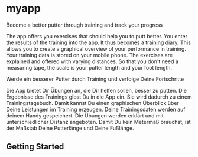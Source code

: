 # myapp

Become a better putter through training and track your progress

The app offers you exercises that should help you to putt better. You enter the results of the training into the app. It thus becomes a training diary. This allows you to create a graphical overview of your performance in training. Your training data is stored on your mobile phone.
The exercises are explained and offered with varying distances.
So that you don't need a measuring tape, the scale is your putter length and your foot length.


Werde ein besserer Putter durch Training und verfolge Deine Fortschritte

Die App bietet Dir Übungen an, die Dir helfen sollen, besser zu putten. Die Ergebnisse des Trainings gibst Du in die App ein. Sie wird dadurch zu einem Trainingstagebuch. Damit kannst Du einen graphischen Überblick über Deine Leistungen im Training erzeugen. Deine Trainingsdaten werden auf deinem Handy gespeichert.
Die Übungen werden erklärt und mit unterschiedlicher Distanz angeboten.
Damit Du kein Metermaß brauchst, ist der Maßstab Deine Putterlänge und Deine Fußlänge.

## Getting Started

